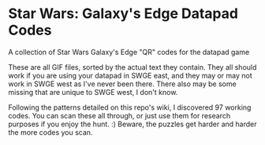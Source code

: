 # Star Wars: Galaxy's Edge Datapad Codes
A collection of Star Wars Galaxy's Edge "QR" codes for the datapad game

These are all GIF files, sorted by the actual text they contain. They all should work if you are using your datapad in SWGE east, and they may or may not work in SWGE west as I've never been there. There also may be some missing that are unique to SWGE west, I don't know.

Following the patterns detailed on this repo's wiki, I discovered 97 working codes. You can scan these all through, or just use them for research purposes if you enjoy the hunt. :) Beware, the puzzles get harder and harder the more codes you scan.
